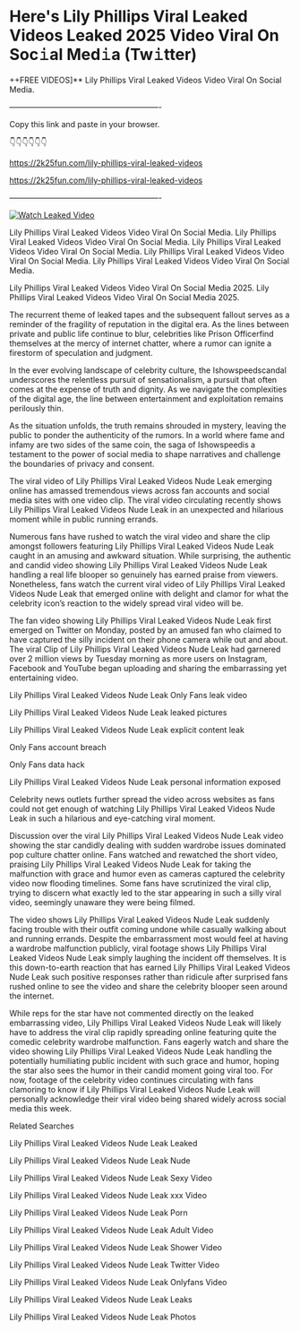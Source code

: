 # Here's Lily Phillips Viral Leaked Videos Leaked 2025 Video Viral On Soc𝚒al Med𝚒a (Tw𝚒tter)

++FREE VIDEOS]** Lily Phillips Viral Leaked Videos Video Viral On Social Media.

———————————————————-

Copy this link and paste in your browser.

👇👇👇👇👇👇

https://2k25fun.com/lily-phillips-viral-leaked-videos

https://2k25fun.com/lily-phillips-viral-leaked-videos

———————————————————-

[![Watch Leaked Video](https://miro.medium.com/v2/resize:fit:828/format:webp/1*cilzJN44JGOrTw9NJCrNHA.gif "Watch Leaked Video")](https://2k25fun.com/lily-phillips-viral-leaked-videos)

Lily Phillips Viral Leaked Videos Video Viral On Social Media. Lily Phillips Viral Leaked Videos Video Viral On Social Media. Lily Phillips Viral Leaked Videos Video Viral On Social Media. Lily Phillips Viral Leaked Videos Video Viral On Social Media. Lily Phillips Viral Leaked Videos Video Viral On Social Media.

Lily Phillips Viral Leaked Videos Video Viral On Social Media 2025. Lily Phillips Viral Leaked Videos Video Viral On Social Media 2025.

The recurrent theme of leaked tapes and the subsequent fallout serves as a reminder of the fragility of reputation in the digital era. As the lines between private and public life continue to blur, celebrities like Prison Officerfind themselves at the mercy of internet chatter, where a rumor can ignite a firestorm of speculation and judgment.

In the ever evolving landscape of celebrity culture, the Ishowspeedscandal underscores the relentless pursuit of sensationalism, a pursuit that often comes at the expense of truth and dignity. As we navigate the complexities of the digital age, the line between entertainment and exploitation remains perilously thin.

As the situation unfolds, the truth remains shrouded in mystery, leaving the public to ponder the authenticity of the rumors. In a world where fame and infamy are two sides of the same coin, the saga of Ishowspeedis a testament to the power of social media to shape narratives and challenge the boundaries of privacy and consent.

The viral video of Lily Phillips Viral Leaked Videos Nude Leak emerging online has amassed tremendous views across fan accounts and social media sites with one video clip. The viral video circulating recently shows Lily Phillips Viral Leaked Videos Nude Leak in an unexpected and hilarious moment while in public running errands.

Numerous fans have rushed to watch the viral video and share the clip amongst followers featuring Lily Phillips Viral Leaked Videos Nude Leak caught in an amusing and awkward situation. While surprising, the authentic and candid video showing Lily Phillips Viral Leaked Videos Nude Leak handling a real life blooper so genuinely has earned praise from viewers. Nonetheless, fans watch the current viral video of Lily Phillips Viral Leaked Videos Nude Leak that emerged online with delight and clamor for what the celebrity icon’s reaction to the widely spread viral video will be.

The fan video showing Lily Phillips Viral Leaked Videos Nude Leak first emerged on Twitter on Monday, posted by an amused fan who claimed to have captured the silly incident on their phone camera while out and about. The viral Clip of Lily Phillips Viral Leaked Videos Nude Leak had garnered over 2 million views by Tuesday morning as more users on Instagram, Facebook and YouTube began uploading and sharing the embarrassing yet entertaining video.

Lily Phillips Viral Leaked Videos Nude Leak Only Fans leak video

Lily Phillips Viral Leaked Videos Nude Leak leaked pictures

Lily Phillips Viral Leaked Videos Nude Leak explicit content leak

Only Fans account breach

Only Fans data hack

Lily Phillips Viral Leaked Videos Nude Leak personal information exposed

Celebrity news outlets further spread the video across websites as fans could not get enough of watching Lily Phillips Viral Leaked Videos Nude Leak in such a hilarious and eye-catching viral moment.

Discussion over the viral Lily Phillips Viral Leaked Videos Nude Leak video showing the star candidly dealing with sudden wardrobe issues dominated pop culture chatter online. Fans watched and rewatched the short video, praising Lily Phillips Viral Leaked Videos Nude Leak for taking the malfunction with grace and humor even as cameras captured the celebrity video now flooding timelines. Some fans have scrutinized the viral clip, trying to discern what exactly led to the star appearing in such a silly viral video, seemingly unaware they were being filmed.

The video shows Lily Phillips Viral Leaked Videos Nude Leak suddenly facing trouble with their outfit coming undone while casually walking about and running errands. Despite the embarrassment most would feel at having a wardrobe malfunction publicly, viral footage shows Lily Phillips Viral Leaked Videos Nude Leak simply laughing the incident off themselves. It is this down-to-earth reaction that has earned Lily Phillips Viral Leaked Videos Nude Leak such positive responses rather than ridicule after surprised fans rushed online to see the video and share the celebrity blooper seen around the internet.

While reps for the star have not commented directly on the leaked embarrassing video, Lily Phillips Viral Leaked Videos Nude Leak will likely have to address the viral clip rapidly spreading online featuring quite the comedic celebrity wardrobe malfunction. Fans eagerly watch and share the video showing Lily Phillips Viral Leaked Videos Nude Leak handling the potentially humiliating public incident with such grace and humor, hoping the star also sees the humor in their candid moment going viral too. For now, footage of the celebrity video continues circulating with fans clamoring to know if Lily Phillips Viral Leaked Videos Nude Leak will personally acknowledge their viral video being shared widely across social media this week.

Related Searches

Lily Phillips Viral Leaked Videos Nude Leak Leaked

Lily Phillips Viral Leaked Videos Nude Leak Nude

Lily Phillips Viral Leaked Videos Nude Leak Sexy Video

Lily Phillips Viral Leaked Videos Nude Leak xxx Video

Lily Phillips Viral Leaked Videos Nude Leak Porn

Lily Phillips Viral Leaked Videos Nude Leak Adult Video

Lily Phillips Viral Leaked Videos Nude Leak Shower Video

Lily Phillips Viral Leaked Videos Nude Leak Twitter Video

Lily Phillips Viral Leaked Videos Nude Leak Onlyfans Video

Lily Phillips Viral Leaked Videos Nude Leak Leaks

Lily Phillips Viral Leaked Videos Nude Leak Photos